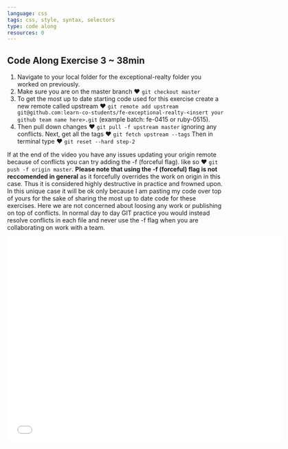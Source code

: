 ```yaml
---
language: css
tags: css, style, syntax, selectors
type: code along
resources: 0
---
```


## Code Along Exercise 3 ~ 38min

1. Navigate to your local folder for the exceptional-realty folder you worked on previously. 
2. Make sure you are on the master branch ♥ `git checkout master`
3. To get the most up to date starting code used for this exercise create a new remote called upstream ♥ `git remote add upstream git@github.com:learn-co-students/fe-exceptional-realty-<insert your github team name here>.git` (example batch: fe-0415 or ruby-0515).
4. Then pull down changes ♥ `git pull -f upstream master` ignoring any conflicts.
Next, get all the tags ♥ `git fetch upstream --tags`
Then in terminal type ♥ `git reset --hard step-2`  

If at the end of the video you have any issues updating your origin remote because of conflicts you can try adding the -f (forceful flag). like so ♥ `git push -f origin master`. **Please note that using the -f (forceful) flag is not reccomended in general** as it forcefully overrides the work on origin in this case. Thus it is considered highly destructive in practice and frowned upon. In this unique case it will be ok only because I am pasting my code over top of yours for the sake of sharing the most up to date code for these exercises. Here we are not concerned about loosing any work or publishing on top of conflicts. In normal day to day GIT practice you would instead resolve conflicts in each file and never use the -f flag when you are collaborating on work with a team.

<iframe width="640" height="480" src="//www.youtube.com/embed/aA8k-hK8qzg?rel=0" frameborder="0" allowfullscreen></iframe>

